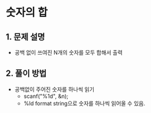 # 숫자의 합
## 1. 문제 설명
- 공백 없이 쓰여진 N개의 숫자를 모두 합해서 출력

## 2. 풀이 방법
- 공백없이 주어진 숫자를 하나씩 읽기
    -  scanf("%1d", &n);
    - %ld format string으로 숫자를 하나씩 읽어올 수 있음.